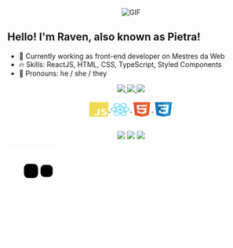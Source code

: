 <div align="center">
  <img height="500em" alt="GIF" src="https://i.pinimg.com/originals/7f/bb/4a/7fbb4af00daf2da3a7ecbfbf5ff3bd3f.gif" />
</div>
  
## Hello! I'm Raven, also known as Pietra!
- 💼 Currently working as front-end developer on Mestres da Web
- 🔥 Skills: ReactJS, HTML, CSS, TypeScript, Styled Components 
- 🐯 Pronouns: he / she / they

<div align="center">
  <a href="https://github.com/Ravenpac">
  <img height="180em" src="https://github-readme-stats.vercel.app/api?username=Ravenpac&show_icons=true&theme=dracula&include_all_commits=true&count_private=true"/>
  <img height="180em" src="https://github-readme-stats.vercel.app/api/top-langs/?username=Ravenpac&layout=compact&langs_count=7&theme=dracula"/>
    <img height="150em" src="https://github-readme-streak-stats.herokuapp.com/?user=Ravenpac&theme=dracula"/>
</div >
  <div style="display: inline_block" align="center"><br>
  <img align="center" alt="Raven-Js" height="30" width="40" src="https://raw.githubusercontent.com/devicons/devicon/master/icons/javascript/javascript-plain.svg">
  <img align="center" alt="Raven-React" height="30" width="40" src="https://raw.githubusercontent.com/devicons/devicon/master/icons/react/react-original.svg">
  <img align="center" alt="Raven-HTML" height="30" width="40" src="https://raw.githubusercontent.com/devicons/devicon/master/icons/html5/html5-original.svg">
  <img align="center" alt="Raven-CSS" height="30" width="40" src="https://raw.githubusercontent.com/devicons/devicon/master/icons/css3/css3-original.svg">
</div>
  
  ##
  
<div align="center">
  <a href="https://instagram.com/luciren_pac"><img src="https://img.shields.io/badge/-Instagram-%23E4405F?style=for-the-badge&logo=instagram&logoColor=white" target="_blank"></a> 
  <a href = "mailto:ravennapac@gmail.com"><img src="https://img.shields.io/badge/-Gmail-%23333?style=for-the-badge&logo=gmail&logoColor=white" target="_blank"></a>
  <a href="https://www.linkedin.com/in/ravenpac/"><img src="https://img.shields.io/badge/-LinkedIn-%230077B5?style=for-the-badge&logo=linkedin&logoColor=white" target="_blank"></a>   
</div>    
 
![Snake animation](https://github.com/Ravenpac/Ravenpac/blob/output/github-contribution-grid-snake.svg)
